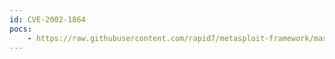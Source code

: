 ```yaml
---
id: CVE-2002-1864
pocs:
    - https://raw.githubusercontent.com/rapid7/metasploit-framework/master/modules/auxiliary/scanner/http/simple_webserver_traversal.rb
---
```

